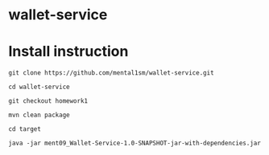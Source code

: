 # wallet-service

<H1>Install instruction</H1>

```git clone https://github.com/mental1sm/wallet-service.git```

```cd wallet-service```

```git checkout homework1```

```mvn clean package```

```cd target```

```java -jar ment09_Wallet-Service-1.0-SNAPSHOT-jar-with-dependencies.jar```

